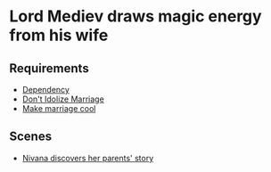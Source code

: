 # Lord Mediev draws magic energy from his wife

## Requirements

* [Dependency](../requirements/dependency.md)
* [Don't Idolize Marriage](../requirements/dont-idolize-marriage.md)
* [Make marriage cool](../requirements/marriage-cool.md)

## Scenes

* [Nivana discovers her parents' story](../scenes/nivana-discovers-her-parents-story.md)
